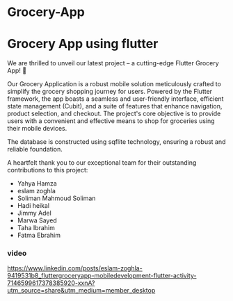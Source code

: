 # Grocery-App
# Grocery App using flutter
We are thrilled to unveil our latest project – a cutting-edge Flutter Grocery App! 🚀

Our Grocery Application is a robust mobile solution meticulously crafted to simplify the grocery shopping journey for users. Powered by the Flutter framework, the app boasts a seamless and user-friendly interface, efficient state management (Cubit), and a suite of features that enhance navigation, product selection, and checkout. The project's core objective is to provide users with a convenient and effective means to shop for groceries using their mobile devices.

The database is constructed using sqflite technology, ensuring a robust and reliable foundation.

A heartfelt thank you to our exceptional team for their outstanding contributions to this project:

- Yahya Hamza
- eslam zoghla
- Soliman Mahmoud Soliman
- Hadi heikal
- Jimmy Adel 
- Marwa Sayed
- Taha Ibrahim
- Fatma Ebrahim

### video

https://www.linkedin.com/posts/eslam-zoghla-9419531b8_fluttergroceryapp-mobiledevelopment-flutter-activity-7146599617378385920-xxnA?utm_source=share&utm_medium=member_desktop
